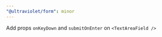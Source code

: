 ```yaml
---
"@ultraviolet/form": minor
---
```


Add props `onKeyDown` and `submitOnEnter` on `<TextAreaField />`
